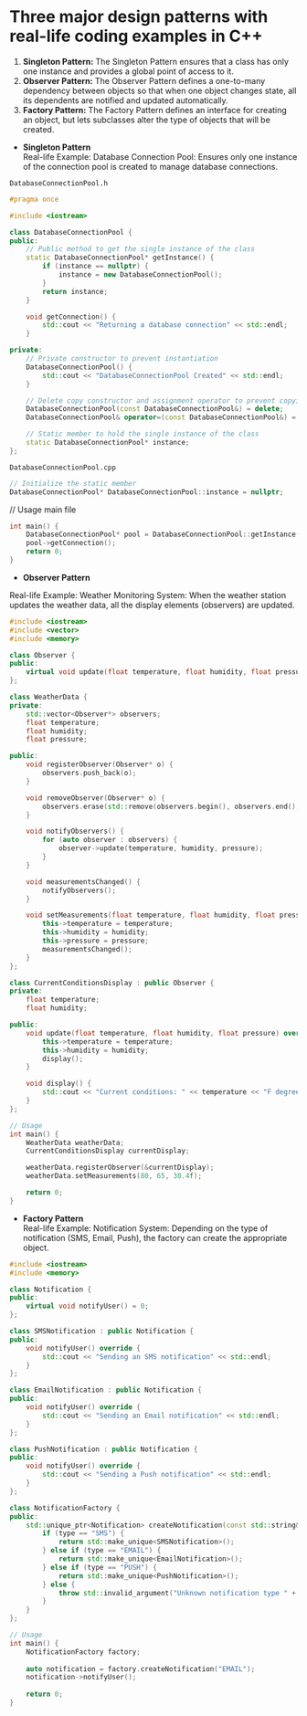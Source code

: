 # Three major design patterns with real-life coding examples in C++

1. **Singleton Pattern:** The Singleton Pattern ensures that a class has only one instance and provides a global point of access to it.
2. **Observer Pattern:** The Observer Pattern defines a one-to-many dependency between objects so that when one object changes state, all its dependents are notified and updated automatically.
3. **Factory Pattern:** The Factory Pattern defines an interface for creating an object, but lets subclasses alter the type of objects that will be created.

- **Singleton Pattern**<br>
Real-life Example: Database Connection Pool: Ensures only one instance of the connection pool is created to manage database connections.

`DatabaseConnectionPool.h`
```cpp
#pragma once

#include <iostream>

class DatabaseConnectionPool {
public:
    // Public method to get the single instance of the class
    static DatabaseConnectionPool* getInstance() {
        if (instance == nullptr) {
            instance = new DatabaseConnectionPool();
        }
        return instance;
    }

    void getConnection() {
        std::cout << "Returning a database connection" << std::endl;
    }

private:
    // Private constructor to prevent instantiation
    DatabaseConnectionPool() {
        std::cout << "DatabaseConnectionPool Created" << std::endl;
    }

    // Delete copy constructor and assignment operator to prevent copying
    DatabaseConnectionPool(const DatabaseConnectionPool&) = delete;
    DatabaseConnectionPool& operator=(const DatabaseConnectionPool&) = delete;

    // Static member to hold the single instance of the class
    static DatabaseConnectionPool* instance;
};
```

`DatabaseConnectionPool.cpp`
```cpp
// Initialize the static member
DatabaseConnectionPool* DatabaseConnectionPool::instance = nullptr;
```

// Usage main file
```cpp
int main() {
    DatabaseConnectionPool* pool = DatabaseConnectionPool::getInstance();
    pool->getConnection();
    return 0;
}
```

- **Observer Pattern** <br>

Real-life Example: Weather Monitoring System: When the weather station updates the weather data, all the display elements (observers) are updated.
```cpp
#include <iostream>
#include <vector>
#include <memory>

class Observer {
public:
    virtual void update(float temperature, float humidity, float pressure) = 0;
};

class WeatherData {
private:
    std::vector<Observer*> observers;
    float temperature;
    float humidity;
    float pressure;

public:
    void registerObserver(Observer* o) {
        observers.push_back(o);
    }

    void removeObserver(Observer* o) {
        observers.erase(std::remove(observers.begin(), observers.end(), o), observers.end());
    }

    void notifyObservers() {
        for (auto observer : observers) {
            observer->update(temperature, humidity, pressure);
        }
    }

    void measurementsChanged() {
        notifyObservers();
    }

    void setMeasurements(float temperature, float humidity, float pressure) {
        this->temperature = temperature;
        this->humidity = humidity;
        this->pressure = pressure;
        measurementsChanged();
    }
};

class CurrentConditionsDisplay : public Observer {
private:
    float temperature;
    float humidity;

public:
    void update(float temperature, float humidity, float pressure) override {
        this->temperature = temperature;
        this->humidity = humidity;
        display();
    }

    void display() {
        std::cout << "Current conditions: " << temperature << "F degrees and " << humidity << "% humidity" << std::endl;
    }
};

// Usage
int main() {
    WeatherData weatherData;
    CurrentConditionsDisplay currentDisplay;

    weatherData.registerObserver(&currentDisplay);
    weatherData.setMeasurements(80, 65, 30.4f);

    return 0;
}
```
- **Factory Pattern** <br>
Real-life Example: Notification System: Depending on the type of notification (SMS, Email, Push), the factory can create the appropriate object.
```cpp
#include <iostream>
#include <memory>

class Notification {
public:
    virtual void notifyUser() = 0;
};

class SMSNotification : public Notification {
public:
    void notifyUser() override {
        std::cout << "Sending an SMS notification" << std::endl;
    }
};

class EmailNotification : public Notification {
public:
    void notifyUser() override {
        std::cout << "Sending an Email notification" << std::endl;
    }
};

class PushNotification : public Notification {
public:
    void notifyUser() override {
        std::cout << "Sending a Push notification" << std::endl;
    }
};

class NotificationFactory {
public:
    std::unique_ptr<Notification> createNotification(const std::string& type) {
        if (type == "SMS") {
            return std::make_unique<SMSNotification>();
        } else if (type == "EMAIL") {
            return std::make_unique<EmailNotification>();
        } else if (type == "PUSH") {
            return std::make_unique<PushNotification>();
        } else {
            throw std::invalid_argument("Unknown notification type " + type);
        }
    }
};

// Usage
int main() {
    NotificationFactory factory;
    
    auto notification = factory.createNotification("EMAIL");
    notification->notifyUser();
    
    return 0;
}
```
